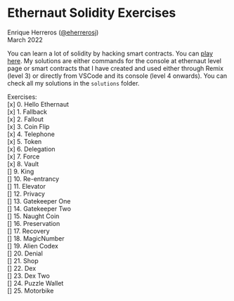 # Ethernaut Solidity Exercises  
Enrique Herreros ([@eherrerosj](https://twitter.com/eherrerosj))  
March 2022  

You can learn a lot of solidity by hacking smart contracts. You can [play here](https://ethernaut.openzeppelin.com/). My solutions are either commands for the console at ethernaut level page or smart contracts that I have created and used either through Remix (level 3) or directly from VSCode and its console (level 4 onwards). You can check all my solutions in the `solutions` folder.

Exercises:  
[x] 0. Hello Ethernaut  
[x] 1. Fallback  
[x] 2. Fallout  
[x] 3. Coin Flip  
[x] 4. Telephone  
[x] 5. Token  
[x] 6. Delegation  
[x] 7. Force  
[x] 8. Vault  
[] 9. King  
[] 10. Re-entrancy  
[] 11. Elevator  
[] 12. Privacy  
[] 13. Gatekeeper One  
[] 14. Gatekeeper Two  
[] 15. Naught Coin  
[] 16. Preservation  
[] 17. Recovery  
[] 18. MagicNumber  
[] 19. Alien Codex  
[] 20. Denial  
[] 21. Shop  
[] 22. Dex  
[] 23. Dex Two  
[] 24. Puzzle Wallet  
[] 25. Motorbike  